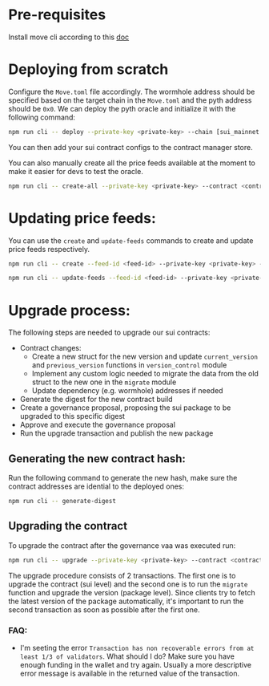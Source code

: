 # Pre-requisites

Install move cli according to this [doc](../contracts/README.md)

# Deploying from scratch

Configure the `Move.toml` file accordingly. The wormhole address should be specified based on the target chain in the `Move.toml` and the pyth address should be `0x0`.
We can deploy the pyth oracle and initialize it with the following command:

```bash
npm run cli -- deploy --private-key <private-key> --chain [sui_mainnet|sui_testnet]
```

You can then add your sui contract configs to the contract manager store.

You can also manually create all the price feeds available at the moment to make it easier for devs to test the oracle.

```bash
npm run cli -- create-all --private-key <private-key> --contract <contract-id>
```

# Updating price feeds:

You can use the `create` and `update-feeds` commands to create and update price feeds respectively.

```bash
npm run cli -- create --feed-id <feed-id> --private-key <private-key> --contract <contract-id>
```

```bash
npm run cli -- update-feeds --feed-id <feed-id> --private-key <private-key> --contract <contract-id>
```

# Upgrade process:

The following steps are needed to upgrade our sui contracts:

- Contract changes:
  - Create a new struct for the new version and update `current_version` and `previous_version` functions in `version_control` module
  - Implement any custom logic needed to migrate the data from the old struct to the new one in the `migrate` module
  - Update dependency (e.g. wormhole) addresses if needed
- Generate the digest for the new contract build
- Create a governance proposal, proposing the sui package to be upgraded to this specific digest
- Approve and execute the governance proposal
- Run the upgrade transaction and publish the new package

## Generating the new contract hash:

Run the following command to generate the new hash, make sure the contract addresses are idential to the deployed ones:

```bash
npm run cli -- generate-digest
```

## Upgrading the contract

To upgrade the contract after the governance vaa was executed run:

```bash
npm run cli -- upgrade --private-key <private-key> --contract <contract-id> --vaa <upgrade-vaa>
```

The upgrade procedure consists of 2 transactions. The first one is to upgrade the contract (sui level) and the second one is to run the `migrate` function and upgrade the version (package level).
Since clients try to fetch the latest version of the package automatically, it's important to run the second transaction as soon as possible after the first one.

### FAQ:

- I'm seeting the error `Transaction has non recoverable errors from at least 1/3 of validators`. What should I do?
  Make sure you have enough funding in the wallet and try again. Usually a more descriptive error message is available in the returned value of the transaction.
